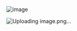 ![image](https://github.com/user-attachments/assets/9e75928e-fb5c-4a5e-b274-356dd1ecf076)

![Uploading image.png…]()
